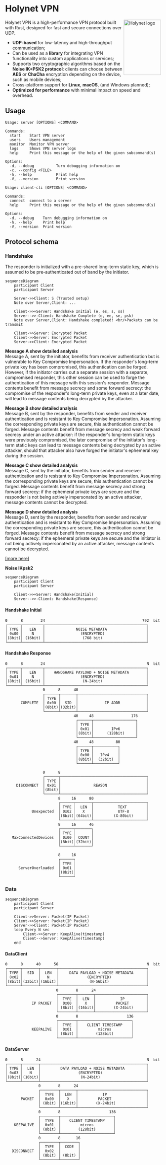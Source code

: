 # Holynet VPN

<img src="docs/icons/icon.svg" align="right" alt="Holynet logo" width="120" height="178">

Holynet VPN is a high-performance VPN protocol built with Rust, designed for fast and secure connections over UDP.

* **UDP-based** for low-latency and high-throughput communication;
* Can be used as a **library** for integrating VPN functionality into custom applications or services;
* Supports two cryptographic algorithms based on the **Noise IK+PSK2 protocol**: clients can choose between **AES** or **ChaCha** encryption depending on the device, such as mobile devices;
* Cross-platform support for **Linux**, **macOS**, (and Windows planned);
* **Optimized for performance** with minimal impact on speed and overhead.

## Usage
```
Usage: server [OPTIONS] <COMMAND>

Commands:
  start    Start VPN server
  users    Users management
  monitor  Monitor VPN server
  logs     Shows VPN server logs
  help     Print this message or the help of the given subcommand(s)

Options:
  -d, --debug          Turn debugging information on
  -c, --config <FILE>  
  -h, --help           Print help
  -V, --version        Print version
```
```
Usage: client-cli [OPTIONS] <COMMAND>

Commands:
  connect  connect to a server
  help     Print this message or the help of the given subcommand(s)

Options:
  -d, --debug    Turn debugging information on
  -h, --help     Print help
  -V, --version  Print version
```

## Protocol schema

### Handshake
The responder is initialized with a pre-shared long-term static key, which is assumed 
to be pre-authenticated out of band by the initiator.

```mermaid
sequenceDiagram
    participant Client
    participant Server

    Server->>Client: S (Trusted setup)
    Note over Server,Client: ...

    Client->>+Server: Handshake Initial (e, es, s, ss)
    Server-->>-Client: Handshake Complete (e, ee, se, psk)
    Note over Server,Client: Handshake completed! <br/>Packets can be transmit
    
    Client->>Server: Encrypted Packet
    Client->>Server: Encrypted Packet
    Server->>Client: Encrypted Packet
```

**Message A show detailed analysis**  
Message A, sent by the initiator, benefits from receiver authentication but 
is vulnerable to Key Compromise Impersonation. If the responder's long-term 
private key has been compromised, this authentication can be forged. However, 
if the initiator carries out a separate session with a separate, compromised 
responder, this other session can be used to forge the authentication of this 
message with this session's responder. Message contents benefit from message 
secrecy and some forward secrecy: the compromise of the responder's long-term 
private keys, even at a later date, will lead to message contents being decrypted 
by the attacker.

**Message B show detailed analysis**  
Message B, sent by the responder, benefits from sender and receiver authentication 
and is resistant to Key Compromise Impersonation. Assuming the corresponding private 
keys are secure, this authentication cannot be forged. Message contents benefit from 
message secrecy and weak forward secrecy under an active attacker: if the responder's 
long-term static keys were previously compromised, the later compromise of the 
initiator's long-term static keys can lead to message contents being decrypted 
by an active attacker, should that attacker also have forged the initiator's 
ephemeral key during the session.

**Message C show detailed analysis**  
Message C, sent by the initiator, benefits from sender and receiver authentication and 
is resistant to Key Compromise Impersonation. Assuming the corresponding private keys 
are secure, this authentication cannot be forged. Message contents benefit from message 
secrecy and strong forward secrecy: if the ephemeral private keys are secure and the 
responder is not being actively impersonated by an active attacker, message contents 
cannot be decrypted.

**Message D show detailed analysis**  
Message D, sent by the responder, benefits from sender and receiver authentication and 
is resistant to Key Compromise Impersonation. Assuming the corresponding private keys 
are secure, this authentication cannot be forged. Message contents benefit from message 
secrecy and strong forward secrecy: if the ephemeral private keys are secure and the 
initiator is not being actively impersonated by an active attacker, message contents 
cannot be decrypted.

[[more here]](https://noiseexplorer.com/patterns/IKpsk2)

**Noise IKpsk2**

```mermaid
sequenceDiagram
    participant Client
    participant Server

    Client->>+Server: Handshake(Initial)
    Server-->>-Client: Handshake(Response)
```

#### Handshake Initial
```text
0      8        24                                            792  bit
┌──────┬─────────┬──────────────────────────────────────────────┐     
│ TYPE │   LEN   │              NOISE METADATA                  │     
│ 0x00 │    N    │                (ENCRYPTED)                   │     
│(8bit)│ (16bit) │                 (768 bit)                    │     
└──────┴─────────┴──────────────────────────────────────────────┘     
```

#### Handshake Response
```text
0      8        24                                              N  bit
┌──────┬─────────┬──────────────────────────────────────────────┐     
│ TYPE │   LEN   │    HANDSHAKE PAYLOAD + NOISE METADATA        │     
│ 0x01 │    N    │                (ENCRYPTED)                   │     
│(8bit)│ (16bit) │                 (N-24bit)                    │     
└──────┴─────────┴──────────────────────────────────────────────┘     
                 0      8      40                                     
                 ┌──────┬───────┬───────────────────────────────┐     
                 │ TYPE │       │                               │     
       COMPLETE  │ 0x00 │  SID  │            IP ADDR            │     
                 │(8bit)│(32bit)│                               │     
                 └──────┴───────┴───────────────────────────────┘     
                               40     48                 176          
                                ┌──────┬───────────────────┐          
                                │ TYPE │                   │          
                                │ 0x01 │        IPv6       │          
                                │(8bit)│      (128bit)     │          
                                └──────┴───────────────────┘          
                               40     48          80                  
                                ┌──────┬───────────┐                  
                                │ TYPE │           │                  
                                │ 0x00 │   IPv4    │                  
                                │(8bit)│  (32bit)  │                  
                                └──────┴───────────┘                  
                                                                      
                 0      8                                             
                 ┌──────┬───────────────────────────────────────┐     
                 │ TYPE │                                       │     
     DISCONNECT  │ 0x01 │               REASON                  │     
                 │(8bit)│                                       │     
                 └──────┴───────────────────────────────────────┘     
                        8     16      80                              
                        ┌──────┬───────┬────────────────────────┐     
                        │ TYPE │  LEN  │           TEXT         │     
            Unexpected  │ 0x02 │   X   │           UTF-8        │     
                        │(8bit)│(64bit)│         (X-80bit)      │     
                        └──────┴───────┴────────────────────────┘     
                        8     16      46                              
                        ┌──────┬───────┐                              
                        │ TYPE │       │                              
   MaxConnectedDevices  │ 0x00 │ COUNT │                              
                        │(8bit)│(32bit)│                              
                        └──────┴───────┘                              
                                                                      
                        8     16                                      
                        ┌──────┐                                      
                        │ TYPE │                                      
      ServerOverloaded  │ 0x01 │                                      
                        │(8bit)│                                      
                        └──────┘                                      
```

### Data
```mermaid
sequenceDiagram
    participant Client
    participant Server

    Client->>Server: Packet(IP Packet)
    Client->>Server: Packet(IP Packet)
    Server->>Client: Packet(IP Packet)
    loop Every N sec
        Client->>Server: KeepAlive(timestamp)
        Client-->Server: KeepAlive(timestamp)
    end
```

#### DataClient
```text
0      8      40      56                                        N  bit
┌──────┬───────┬───────┬────────────────────────────────────────┐     
│ TYPE │  SID  │  LEN  │     DATA PAYLOAD + NOISE METADATA      │     
│ 0x02 │       │   N   │             (ENCRYPTED)                │     
│(8bit)│(32bit)│(16bit)│              (N-56bit)                 │     
└──────┴───────┴───────┴────────────────────────────────────────┘     
                       0        8      24                             
                       ┌────────┬───────┬───────────────────────┐     
                       │  TYPE  │  LEN  │           IP          │     
            IP PACKET  │  0x00  │   X   │         PACKET        │     
                       │ (8bit) │(16bit)│        (X-24bit)      │     
                       └────────┴───────┴───────────────────────┘     
                       0        8                      136            
                       ┌────────┬────────────────────────┐            
                       │  TYPE  │    CLIENT TIMESTAMP    │            
            KEEPALIVE  │  0x01  │         micros         │            
                       │ (8bit) │        (128bit)        │            
                       └────────┴────────────────────────┘            
```

#### DataServer
```text                                                
0      8      24                                                N  bit
┌──────┬───────┬────────────────────────────────────────────────┐     
│ TYPE │  LEN  │         DATA PAYLOAD + NOISE METADATA          │     
│ 0x03 │   N   │                 (ENCRYPTED)                    │     
│(8bit)│(16bit)│                  (N-24bit)                     │     
└──────┴───────┴────────────────────────────────────────────────┘     
               0        8      24                                     
               ┌────────┬───────┬───────────────────────────────┐     
               │  TYPE  │  LEN  │           IP                  │     
       PACKET  │  0x00  │   X   │         PACKET                │     
               │ (8bit) │(16bit)│        (X-24bit)              │     
               └────────┴───────┴───────────────────────────────┘     
               0        8                      136                    
               ┌────────┬────────────────────────┐                    
               │  TYPE  │    CLIENT TIMESTAMP    │                    
    KEEPALIVE  │  0x01  │         micros         │                    
               │ (8bit) │        (128bit)        │                    
               └────────┴────────────────────────┘                    
               0        8       16                                    
               ┌────────┬────────┐                                    
               │  TYPE  │  CODE  │                                    
   DISCONNECT  │  0x02  │        │                                    
               │ (8bit) │ (8bit) │                                    
               └────────┴────────┘                                    
```
